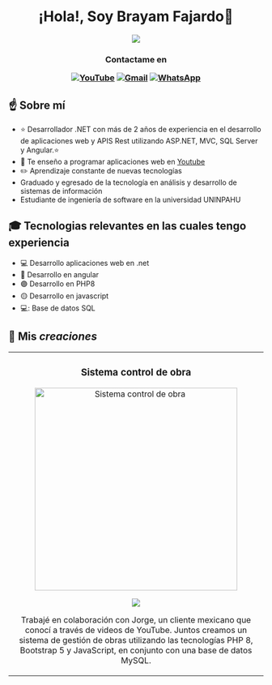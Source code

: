 <div align="center">
    <h1>
        ¡Hola!, Soy Brayam Fajardo👋
    </h1>    
    <img src="https://i.postimg.cc/ncQv7yrm/brayamfajardo.png](https://i.postimg.cc/vZr27gT5/brayamfajardo-1.png">
<h3>
    Contactame en
    
[![YouTube](https://img.shields.io/badge/YouTube-%23FF0000.svg?style=for-the-badge&logo=YouTube&logoColor=white)](https://www.youtube.com/@YamDevs?sub_confirmation=1)
[![Gmail](https://img.shields.io/badge/BrayamFajardo23@gmail.com-D14836?style=for-the-badge&logo=gmail&logoColor=white)]()
[![WhatsApp](https://img.shields.io/badge/+57_3023158718-25D366?style=for-the-badge&logo=whatsapp&logoColor=white)]()
</h3>

</div>

## :point_up: Sobre mí

- ⭐ Desarrollador .NET con más de 2 años de experiencia en el desarrollo de aplicaciones web y APIS Rest utilizando ASP.NET, MVC, SQL Server y Angular.⭐ 
- 🎥 Te enseño a programar aplicaciones web en [Youtube](https://www.youtube.com/@YamDevs?sub_confirmation=1)
- :pencil2: Aprendizaje constante de nuevas tecnologías
- Graduado y egresado de la tecnología en análisis y desarrollo de sistemas de información
- Estudiante de ingeniería de software en la universidad UNINPAHU

## :mortar_board: Tecnologias relevantes en las cuales tengo experiencia
- :computer: Desarrollo aplicaciones web en .net
- :red_circle: Desarrollo en angular 
- :purple_circle: Desarrollo en PHP8
- :yellow_circle: Desarrollo en javascript
- 💻: Base de datos SQL 

## :pushpin: Mis *creaciones*

<table>
<tr>
<td width="50%">
<h3 align="center">Sistema control de obra</h3>
<div align="center">
<a href="https://github.com/ArisGuimera/Android-Expert" target="_blank"><img src="https://i.postimg.cc/gjDM81N8/Yamdevs.png" width="400" alt="Sistema control de obra"></a>
<p>
<a href="https://github.com/BrayamDev/Control-de-obra" target="_blank">
<img src="https://img.shields.io/badge/CÓDIGO-ff9?style=for-the-badge&logo=github&logoColor=black">
</a>
<a href="https://youtu.be/vJapzH_46a8" target="_blank">
</a>
</p>
<p>Trabajé en colaboración con Jorge, un cliente mexicano que conocí a través de videos de YouTube. Juntos creamos un sistema de gestión de obras utilizando las tecnologías PHP 8, Bootstrap 5 y JavaScript, en conjunto con una base de datos MySQL.</p>
</div>
                                                                                      
</td>



<!--
<td width="50%">
               <br>
<h3 align="center">Arquitectura MVVM</h3>
<div align="center">                                       
<a href="https://github.com/ArisGuimera/SimpleAndroidMVVM" target="_blank"><img src="https://i.imgur.com/7uCBigG.jpg" width="400" alt="Curso arquitectura MVVM"></a>
<br>
<p>
<a href="https://github.com/ArisGuimera/SimpleAndroidMVVM" target="_blank">
<img src="https://img.shields.io/badge/C%C3%93DIGO-80ffaa?style=for-the-badge&logo=github&logoColor=black">
</a>
<a href="https://youtu.be/hhhSMXi0R3E" target="_blank">
<img src="https://img.shields.io/badge/-Youtube-green?style=for-the-badge&color=3fFD7f">
</a>
</p>
</p>Las arquitecturas son <strong>IMPRESCINDIBLES</strong> para poder trabajar como desarrollador/a Android. En este curso, divido por ramas irás aprendiendo a implementar una arquitectura real y robusta con inyección de dependencias, clean architecture, testing y mucho más.</p>
</div>                                                             
</table>                                                                                 
</div>
<br>

<table>
<tr>
<td width="50%">
<h3 align="center">Curso Android Intermedio</h3>
<div align="center">
<a href="https://github.com/ArisGuimera/Android-Expert-Intermedio" target="_blank"><img src="https://i.imgur.com/V48W0sU.jpg" width="400" alt="Curso intermedio Android"></a>
<p>
<a href="https://github.com/ArisGuimera/Android-Expert-Intermedio" target="_blank">
<img src="https://img.shields.io/badge/CÓDIGO-ff9?style=for-the-badge&logo=github&logoColor=black">
</a>
<a href="https://youtu.be/UaR7GSNACsM" target="_blank">
<img src="https://img.shields.io/badge/-Youtube-green?style=for-the-badge&color=fbfc40">
</a>
</p>
<p>Aprende a programar aplicaciones <strong>Android con Kotlin nivel intermedio</strong> - En este curso nos centraremos en las <strong>buenas prácticas, arquitectura y testing</strong>. Curso <strong>GRATUITO de 8 horas</strong> con todo el código disponible para descargar.</p>
</div>
                                                                                      
</td>       

<td width="50%">
<h3 align="center">Curso Kotlin Multiplatform</h3>
<div align="center">
<a href="https://github.com/ArisGuimera/Curso-Kotlin-Multiplatform" target="_blank"><img src="https://i.imgur.com/nDDp1Ra.jpg" width="400" alt="Curso Kotlin Multiplatform"></a>
<p>
<a href="https://github.com/ArisGuimera/Curso-Kotlin-Multiplatform" target="_blank">
<img src="https://img.shields.io/badge/C%C3%93DIGO-cfaae0?style=for-the-badge&logo=github&logoColor=black">
</a>
<a href="https://youtube.com/playlist?list=PL8ie04dqq7_NUvBcMMosVRAbqZDWmRzX3&si=FdS-Z07ZFAUjDHAE" target="_blank">
<img src="https://img.shields.io/badge/-Youtube-green?style=for-the-badge&color=ff00f4">
</a>
</p>
<p>Aprende a programar aplicaciones <strong>multiplataform con Kotlin y Jetpack Compose</strong> - En este curso nos centraremos en dominar Kotlin Multiplatform <strong>desde cero</strong>. Curso <strong>GRATUITO</strong> (en desarrollo) con todo el código disponible para descargar.</p>

  
</div>
                                                                                      
</td>  
</table>                                                                                 
</div>
<br>  

-->
